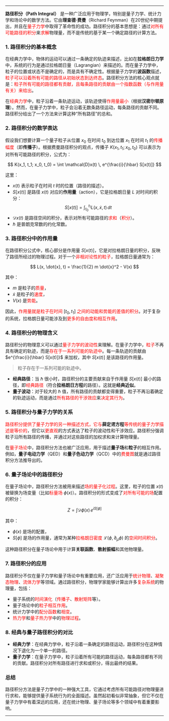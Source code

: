 
---

**路径积分（Path Integral）**  是一种广泛应用于物理学，特别是量子力学、统计力学和场论中的数学方法。它由**理查德·费曼**（Richard Feynman）在20世纪中期提出，并且在<span style="color:rgb(255, 0, 0)">量子力学</span>中取得了革命性的成功。路径积分的基本思想是：通过<span style="color:rgb(255, 0, 0)">对所有可能路径的积分</span>来<span style="color:rgb(255, 0, 0)">求解</span>物理量，而不是传统的基于某一个确定路径的计算方法。

### 1. **路径积分的基本概念**
在经典力学中，物体的运动可以通过一条确定的轨迹来描述，比如在**拉格朗日力学**中，系统的行为是通过拉格朗日量（Lagrangian）来描述的。而在量子力学中，粒子的位置或状态不是确定的，而是具有不确定性。根据量子力学的**波函数**描述，<span style="color:rgb(255, 0, 0)">粒子可以沿着所有可能的路径从初始状态到达终态</span>。路径积分方法的核心观点就是：<span style="color:rgb(255, 0, 0)">粒子所有可能的路径都有贡献，且每条路径的贡献由一个指数函数（与作用量有关）来给出</span>。

在<span style="color:rgb(255, 0, 0)">经典力学</span>中，粒子沿着一条轨迹运动，该轨迹使得<span style="color:rgb(255, 0, 0)">作用量最小</span>（根据**汉密尔顿原理**）。然而，在量子力学中，粒子会沿着无数条路径运动，每条路径的贡献不同。路径积分给出了一个方法来计算这种“所有路径”的总和。

### 2. **路径积分的数学表达**
假设我们想要计算一个量子粒子从位置 $x_0$ 在时间 $t_0$ 到达位置 $x_1$ 在时间 $t_1$ 的<span style="color:rgb(255, 0, 0)">传播幅度</span>（即**传播子**）。根据费曼路径积分的观点，传播子 $K(x_1, t_1; x_0, t_0)$ 可以表示为对所有可能路径的积分，公式为：

$$
K(x_1, t_1; x_0, t_0) = \int \mathcal{D}x(t) \, e^{\frac{i}{\hbar} S[x(t)]}
$$

这里：
- $x(t)$ 表示粒子在时间 $t$ 时的位置（路径的描述）。
- $S[x(t)]$ 是路径 $x(t)$ 对应的**作用量**（action），它是拉格朗日量 $L$ 对时间的积分：
  $$
  S[x(t)] = \int_{t_0}^{t_1} L(x, \dot{x}, t) \, dt
  $$
- $\mathcal{D}x(t)$ 是路径空间的积分，表示对所有可能路径的<span style="color:rgb(255, 0, 0)">求和</span>（<span style="color:rgb(255, 0, 0)">积分</span>）。
- $\hbar$ 是普朗克常数的约化常数。

### 3. **路径积分中的作用量**
在路径积分公式中，核心部分是作用量 $S[x(t)]$，它是对拉格朗日量的积分，反映了路径所经过的物理过程。对于一个<span style="color:rgb(255, 0, 0)">非相对论性的粒子</span>，拉格朗日量通常为：

$$
L(x, \dot{x}, t) = \frac{1}{2} m \dot{x}^2 - V(x)
$$

其中：
- $m$ 是粒子的<span style="color:rgb(255, 0, 0)">质量</span>，
- $\dot{x}$ 是粒子的<span style="color:rgb(255, 0, 0)">速度</span>，
- $V(x)$ 是<span style="color:rgb(255, 0, 0)">势能</span>。

因此，<span style="color:rgb(255, 0, 0)">作用量就是粒子在时间</span> $[t_0, t_1]$ <span style="color:rgb(255, 0, 0)">之间的动能和势能的差值的积分</span>。对于复杂的系统，拉格朗日量可能涉及到<span style="color:rgb(255, 0, 0)">更多的自由度和相互作用</span>。

### 4. **路径积分的物理含义**
路径积分的物理意义可以通过<span style="color:rgb(255, 0, 0)">量子力学的波动性</span>来理解。在量子力学中，<span style="color:rgb(255, 0, 0)">粒子</span>不再具有确定的轨迹，而是<span style="color:rgb(255, 0, 0)">存在于一系列可能的轨迹中</span>。每一条轨迹的贡献由 $e^{\frac{i}{\hbar} S[x(t)]}$ 来加权，其中 $S[x(t)]$ 是该路径的作用量。

> 粒子存在于一系列可能的轨迹中。

- **经典路径**：当 $\hbar$ 很小时，路径积分的主要贡献来自于作用量 $S[x(t)]$ 最小的路径，即<span style="color:rgb(255, 0, 0)">经典路径</span>（符合**拉格朗日方程**的路径）。这就是**经典近似**。
- **量子波动**：对于较大的 $\hbar$ 值，所有路径的贡献都变得重要，粒子不再沿着确定的轨迹运动，而是通过<span style="color:rgb(255, 0, 0)">所有路径的干涉效应</span>来<span style="color:rgb(255, 0, 0)">决定其行为</span>。

### 5. **路径积分与量子力学的关系**
<span style="color:rgb(255, 0, 0)">路径积分提供了量子力学的另一种描述方式，它与</span>**薛定谔方程**<span style="color:rgb(255, 0, 0)">等传统的量子力学描述是等价的</span>，但它以<span style="color:rgb(255, 0, 0)">更直观</span>的方式表达了粒子的波动性和干涉效应。路径积分强调粒子沿所有路径的传播，并通过对这些路径的加权求和来计算物理量。

在<span style="color:rgb(255, 0, 0)">量子场论</span>中，路径积分方法也被广泛应用，用于描述**量子场**和**粒子**的相互作用。例如，**量子电动力学**（QED）和**量子色动力学**（QCD）中的<span style="color:rgb(255, 0, 0)">费曼图</span>就是通过路径积分方法推导出的。

### 6. **量子场论中的路径积分**
在量子场论中，路径积分方法被用来描述<span style="color:rgb(255, 0, 0)">场的量子化过程</span>。这里，粒子的位置 $x(t)$ 被替换为场变量（比如<span style="color:rgb(255, 0, 0)">标量场</span> $\phi(x)$）。路径积分的形式变成了<span style="color:rgb(255, 0, 0)">对所有可能的场</span>配置的积分：

$$
Z = \int \mathcal{D}\phi(x) \, e^{iS[\phi]}
$$

其中：
- $\phi(x)$ 是场的配置，
- $S[\phi]$ 是场的作用量，通常为某种<span style="color:rgb(255, 0, 0)">拉格朗日密度</span> $\mathcal{L}(\phi, \partial_\mu \phi)$ 的<span style="color:rgb(255, 0, 0)">空间时间积分</span>。

这种路径积分在量子场论中用于计算**关联函数**、**散射振幅**和其他物理量。

### 7. **路径积分的应用**
路径积分不仅在量子力学和量子场论中有重要应用，还广泛应用于<span style="color:rgb(255, 0, 0)">统计物理</span>、<span style="color:rgb(255, 0, 0)">凝聚态物理</span>、<span style="color:rgb(255, 0, 0)">流体力学</span>等领域。通过路径积分，物理学家能够计算出许多<span style="color:rgb(255, 0, 0)">复杂系统</span>的物理量，包括：
- 量子系统的<span style="color:rgb(255, 0, 0)">时间演化</span>（<span style="color:rgb(255, 0, 0)">传播子</span>、<span style="color:rgb(255, 0, 0)">散射矩阵</span>等）。
- 量子场论中的<span style="color:rgb(255, 0, 0)">粒子相互作用</span>。
- 统计力学中的<span style="color:rgb(255, 0, 0)">配分函数</span>和<span style="color:rgb(255, 0, 0)">相变</span>。
- <span style="color:rgb(255, 0, 0)">热力学</span>和<span style="color:rgb(255, 0, 0)">量子热力学</span>中的<span style="color:rgb(255, 0, 0)">物理过程</span>。

### 8. **经典与量子路径积分的对比**
- **经典力学**：在经典力学中，粒子沿着一条确定的路径运动，路径积分在这种情况下退化为一个单一的路径。
- **量子力学**：在量子力学中，粒子沿着所有可能的路径运动，每条路径都有不同的贡献。路径积分对所有路径进行求和或积分，得出最终的结果。

### 总结
路径积分方法是量子力学中的一种强大工具，它通过考虑所有可能路径对物理量进行求和，能够提供量子系统行为的全面描述。虽然起初看似非常抽象，但它不仅在量子力学中有着深远的应用，还在统计物理、量子场论等多个领域中有着重要影响。

---
